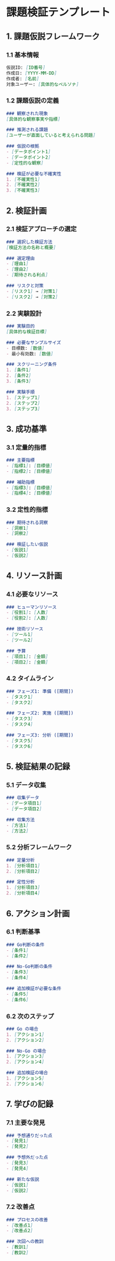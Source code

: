 # 課題検証テンプレート

## 1. 課題仮説フレームワーク

### 1.1 基本情報
```markdown
仮説ID: [ID番号]
作成日: [YYYY-MM-DD]
作成者: [名前]
対象ユーザー: [具体的なペルソナ]
```

### 1.2 課題仮説の定義
```markdown
### 観察された現象
[具体的な観察事実や指標]

### 推測される課題
[ユーザーが直面していると考えられる問題]

### 仮説の根拠
- [データポイント1]
- [データポイント2]
- [定性的な観察]

### 検証が必要な不確実性
1. [不確実性1]
2. [不確実性2]
3. [不確実性3]
```

## 2. 検証計画

### 2.1 検証アプローチの選定
```markdown
### 選択した検証方法
[検証方法の名称と概要]

### 選定理由
- [理由1]
- [理由2]
- [期待される利点]

### リスクと対策
- [リスク1] → [対策1]
- [リスク2] → [対策2]
```

### 2.2 実験設計
```markdown
### 実験目的
[具体的な検証目標]

### 必要なサンプルサイズ
- 目標数: [数値]
- 最小有効数: [数値]

### スクリーニング条件
1. [条件1]
2. [条件2]
3. [条件3]

### 実験手順
1. [ステップ1]
2. [ステップ2]
3. [ステップ3]
```

## 3. 成功基準

### 3.1 定量的指標
```markdown
### 主要指標
- [指標1]: [目標値]
- [指標2]: [目標値]

### 補助指標
- [指標3]: [目標値]
- [指標4]: [目標値]
```

### 3.2 定性的指標
```markdown
### 期待される洞察
- [洞察1]
- [洞察2]

### 検証したい仮説
- [仮説1]
- [仮説2]
```

## 4. リソース計画

### 4.1 必要なリソース
```markdown
### ヒューマンリソース
- [役割1]: [人数]
- [役割2]: [人数]

### 技術リソース
- [ツール1]
- [ツール2]

### 予算
- [項目1]: [金額]
- [項目2]: [金額]
```

### 4.2 タイムライン
```markdown
### フェーズ1: 準備 ([期間])
- [タスク1]
- [タスク2]

### フェーズ2: 実施 ([期間])
- [タスク3]
- [タスク4]

### フェーズ3: 分析 ([期間])
- [タスク5]
- [タスク6]
```

## 5. 検証結果の記録

### 5.1 データ収集
```markdown
### 収集データ
- [データ項目1]
- [データ項目2]

### 収集方法
- [方法1]
- [方法2]
```

### 5.2 分析フレームワーク
```markdown
### 定量分析
1. [分析項目1]
2. [分析項目2]

### 定性分析
1. [分析項目3]
2. [分析項目4]
```

## 6. アクション計画

### 6.1 判断基準
```markdown
### Go判断の条件
- [条件1]
- [条件2]

### No-Go判断の条件
- [条件3]
- [条件4]

### 追加検証が必要な条件
- [条件5]
- [条件6]
```

### 6.2 次のステップ
```markdown
### Go の場合
1. [アクション1]
2. [アクション2]

### No-Go の場合
1. [アクション3]
2. [アクション4]

### 追加検証の場合
1. [アクション5]
2. [アクション6]
```

## 7. 学びの記録

### 7.1 主要な発見
```markdown
### 予想通りだった点
- [発見1]
- [発見2]

### 予想外だった点
- [発見3]
- [発見4]

### 新たな仮説
- [仮説1]
- [仮説2]
```

### 7.2 改善点
```markdown
### プロセスの改善
- [改善点1]
- [改善点2]

### 次回への教訓
- [教訓1]
- [教訓2]